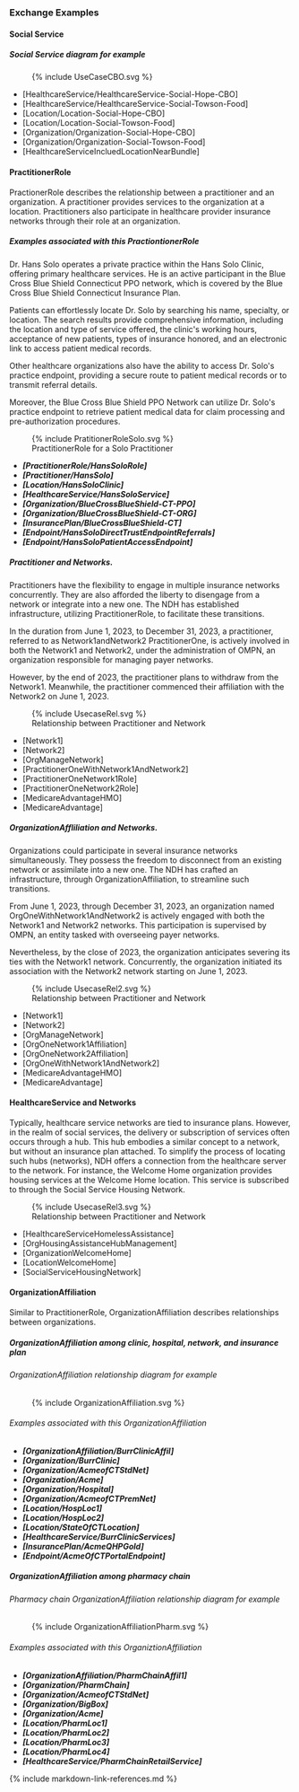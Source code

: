 ### Exchange Examples

#### Social Service


##### Social Service diagram for example
<figure>
    {% include UseCaseCBO.svg %}
    <figcaption></figcaption>
</figure>

- [HealthcareService/HealthcareService-Social-Hope-CBO]
- [HealthcareService/HealthcareService-Social-Towson-Food]
- [Location/Location-Social-Hope-CBO]
- [Location/Location-Social-Towson-Food]
- [Organization/Organization-Social-Hope-CBO]
- [Organization/Organization-Social-Towson-Food]
- [HealthcareServiceIncluedLocationNearBundle]

#### PractitionerRole
PractionerRole describes the relationship between a practitioner and an organization. A practitioner provides services to the organization at a location. Practitioners also participate in healthcare provider insurance networks through their role at an organization.

##### Examples associated with this PractiontionerRole
Dr. Hans Solo operates a private practice within the Hans Solo Clinic, offering primary healthcare services. He is an active participant in the Blue Cross Blue Shield Connecticut PPO network, which is covered by the Blue Cross Blue Shield Connecticut Insurance Plan. 

Patients can effortlessly locate Dr. Solo by searching his name, specialty, or location. The search results provide comprehensive information, including the location and type of service offered, the clinic's working hours, acceptance of new patients, types of insurance honored, and an electronic link to access patient medical records. 

Other healthcare organizations also have the ability to access Dr. Solo's practice endpoint, providing a secure route to patient medical records or to transmit referral details. 

Moreover, the Blue Cross Blue Shield PPO Network can utilize Dr. Solo's practice endpoint to retrieve patient medical data for claim processing and pre-authorization procedures.

<figure>
    {% include PratitionerRoleSolo.svg %}
    <figcaption>PractitionerRole for a Solo Practitioner</figcaption>
</figure>
  
* ***[PractitionerRole/HansSoloRole]***
* ***[Practitioner/HansSolo]***
* ***[Location/HansSoloClinic]***
* ***[HealthcareService/HansSoloService]***
* ***[Organization/BlueCrossBlueShield-CT-PPO]***
* ***[Organization/BlueCrossBlueShield-CT-ORG]***
* ***[InsurancePlan/BlueCrossBlueShield-CT]***
* ***[Endpoint/HansSoloDirectTrustEndpointReferrals]***
* ***[Endpoint/HansSoloPatientAccessEndpoint]***

##### Practitioner and Networks.
Practitioners have the flexibility to engage in multiple insurance networks concurrently. They are also afforded the liberty to disengage from a network or integrate into a new one. The NDH has established infrastructure, utilizing PractitionerRole, to facilitate these transitions.

In the duration from June 1, 2023, to December 31, 2023, a practitioner, referred to as Network1andNetwork2 PractitionerOne, is actively involved in both the Network1 and Network2, under the administration of OMPN, an organization responsible for managing payer networks.

However, by the end of 2023, the practitioner plans to withdraw from the Network1. Meanwhile, the practitioner commenced their affiliation with the Network2 on June 1, 2023.


<figure>
    {% include UsecaseRel.svg %}
    <figcaption>Relationship between Practitioner and Network </figcaption>
</figure>  

- [Network1]
- [Network2]
- [OrgManageNetwork]
- [PractitionerOneWithNetwork1AndNetwork2]
- [PractitionerOneNetwork1Role]
- [PractitionerOneNetwork2Role]
- [MedicareAdvantageHMO]
- [MedicareAdvantage]


##### OrganizationAffliliation and Networks.
Organizations could participate in several insurance networks simultaneously. They possess the freedom to disconnect from an existing network or assimilate into a new one. The NDH has crafted an infrastructure, through OrganizationAffiliation, to streamline such transitions.

From June 1, 2023, through December 31, 2023, an organization named OrgOneWithNetwork1AndNetwork2 is actively engaged with both the Network1 and Network2 networks. This participation is supervised by OMPN, an entity tasked with overseeing payer networks.

Nevertheless, by the close of 2023, the organization anticipates severing its ties with the Network1 network. Concurrently, the organization initiated its association with the Network2 network starting on June 1, 2023.

<figure>
    {% include UsecaseRel2.svg %}
    <figcaption>Relationship between Practitioner and Network </figcaption>
</figure>  

- [Network1]
- [Network2]
- [OrgManageNetwork]
- [OrgOneNetwork1Affiliation]
- [OrgOneNetwork2Affiliation]
- [OrgOneWithNetwork1AndNetwork2]
- [MedicareAdvantageHMO]
- [MedicareAdvantage]

#### HealthcareService and Networks
Typically, healthcare service networks are tied to insurance plans. However, in the realm of social services, the delivery or subscription of services often occurs through a hub. This hub embodies a similar concept to a network, but without an insurance plan attached. To simplify the process of locating such hubs (networks), NDH offers a connection from the healthcare server to the network. For instance, the Welcome Home organization provides housing services at the Welcome Home location. This service is subscribed to through the Social Service Housing Network.

<figure>
    {% include UsecaseRel3.svg %}
    <figcaption>Relationship between Practitioner and Network </figcaption>
</figure>  

- [HealthcareServiceHomelessAssistance]
- [OrgHousingAssistanceHubManagement]
- [OrganizationWelcomeHome]
- [LocationWelcomeHome]
- [SocialServiceHousingNetwork]




#### OrganizationAffiliation
Similar to PractitionerRole, OrganizationAffiliation describes relationships between organizations.

##### OrganizationAffiliation among clinic, hospital, network, and insurance plan

###### OrganizationAffiliation relationship diagram for example
<figure>
    {% include OrganizationAffiliation.svg %}
    <figcaption></figcaption>
</figure>

###### Examples associated with this OrganizationAffiliation
* ***[OrganizationAffiliation/BurrClinicAffil]***
* ***[Organization/BurrClinic]***
* ***[Organization/AcmeofCTStdNet]***
* ***[Organization/Acme]***
* ***[Organization/Hospital]***
* ***[Organization/AcmeofCTPremNet]***
* ***[Location/HospLoc1]***
* ***[Location/HospLoc2]***
* ***[Location/StateOfCTLocation]***
* ***[HealthcareService/BurrClinicServices]***
* ***[InsurancePlan/AcmeQHPGold]***
* ***[Endpoint/AcmeOfCTPortalEndpoint]***


##### OrganizationAffiliation among pharmacy chain

###### Pharmacy chain OrganizationAffiliation relationship diagram for example
<figure>
    {% include OrganizationAffiliationPharm.svg %}
    <figcaption></figcaption>
</figure>

###### Examples associated with this OrganiztionAffiliation
* ***[OrganizationAffiliation/PharmChainAffil1]***
* ***[Organization/PharmChain]***
* ***[Organization/AcmeofCTStdNet]***
* ***[Organization/BigBox]***
* ***[Organization/Acme]***
* ***[Location/PharmLoc1]***
* ***[Location/PharmLoc2]***
* ***[Location/PharmLoc3]***
* ***[Location/PharmLoc4]***
* ***[HealthcareService/PharmChainRetailService]***

{% include markdown-link-references.md %}